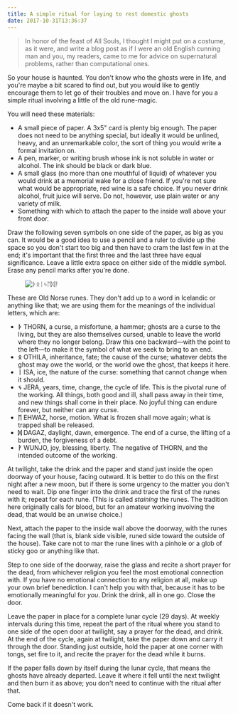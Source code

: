 ```yaml
---
title: A simple ritual for laying to rest domestic ghosts
date: 2017-10-31T13:36:37
---
```


> In honor of the feast of All Souls, I thought I might put on a
> costume, as it were, and write a blog post as if I were an old
> English cunning man and you, my readers, came to me for advice
> on supernatural problems, rather than computational ones.

So your house is haunted.  You don't know who the ghosts were in life,
and you're maybe a bit scared to find out, but you would like to
gently encourage them to let go of their troubles and move on.  I have
for you a simple ritual involving a little of the old rune-magic.

<!--more-->

You will need these materials:

 * A small piece of paper.  A 3x5" card is plenty big enough.  The
   paper does not need to be anything special, but ideally it would
   be unlined, heavy, and an unremarkable color, the sort of thing you
   would write a formal invitation on.
 * A pen, marker, or writing brush whose ink is not soluble in water
   or alcohol.  The ink should be black or dark blue.
 * A small glass (no more than one mouthful of liquid) of whatever you
   would drink at a memorial wake for a close friend.  If you're not
   sure what would be appropriate, red wine is a safe choice.  If you
   never drink alcohol, fruit juice will serve.  Do not, however, use
   plain water or any variety of milk.
 * Something with which to attach the paper to the inside wall above
   your front door.

Draw the following seven symbols on one side of the paper, as big as
you can.  It would be a good idea to use a pencil and a ruler to
divide up the space so you don't start too big and then have to cram
the last few in at the end; it's important that the first three and
the last three have equal significance.  Leave a little extra space on
either side of the middle symbol.  Erase any pencil marks after you're
done.

<figure><img src="/possibly-useful/ghosts/runes.png" alt="ᚦᛟᛁᛃᛖᛞᚹ"></figure>

These are Old Norse runes.  They don't add up to a word in Icelandic
or anything like that; we are using them for the meanings of the
individual letters, which are:

* **ᚦ** THORN, a curse, a misfortune, a hammer; ghosts are a curse to the
  living, but they are also themselves cursed, unable to leave the
  world where they no longer belong.  Draw this one backward—with the
  point to the left—to make it the symbol of what we seek to bring to
  an end.
* **ᛟ** OTHILA, inheritance, fate; the cause of the curse; whatever debts
  the ghost may owe the world, or the world owe the ghost, that keeps
  it here.
* **ᛁ** ISA, ice, the nature of the curse: something that cannot change
  when it should.
* **ᛃ** JERA, years, time, change, the cycle of life.  This is the pivotal
  rune of the working.  All things, both good and ill, shall pass away
  in their time, and new things shall come in their place.  No joyful
  thing can endure forever, but neither can any curse.
* **ᛖ** EHWAZ, horse, motion.  What is frozen shall move again; what is
  trapped shall be released.
* **ᛞ** DAGAZ, daylight, dawn, emergence.  The end of a curse, the
  lifting of a burden, the forgiveness of a debt.
* **ᚹ** WUNJO, joy, blessing, liberty.  The negative of THORN, and the
  intended outcome of the working.

At twilight, take the drink and the paper and stand just inside the
open doorway of your house, facing outward.  It is better to do this
on the first night after a new moon, but if there is some urgency to
the matter you don't need to wait.  Dip one finger into the drink and
trace the first of the runes with it; repeat for each rune.  (This is
called _staining_ the runes.  The tradition here originally calls for
blood, but for an amateur working involving the dead, that would be an
unwise choice.)

Next, attach the paper to the inside wall above the doorway, with the
runes facing the wall (that is, blank side visible, runed side toward
the outside of the house).  Take care not to mar the rune lines with a
pinhole or a glob of sticky goo or anything like that.

Step to one side of the doorway, raise the glass and recite a short
prayer for the dead, from whichever religion you feel the most
emotional connection with.  If you have no emotional connection to any
religion at all, make up your own brief benediction.  I can't help you
with that, because it has to be emotionally meaningful for _you_.
Drink the drink, all in one go.  Close the door.

Leave the paper in place for a complete lunar cycle (29 days).  At
weekly intervals during this time, repeat the part of the ritual where
you stand to one side of the open door at twilight, say a prayer for
the dead, and drink.  At the end of the cycle, again at twilight, take
the paper down and carry it through the door.  Standing just outside,
hold the paper at one corner with tongs, set fire to it, and recite
the prayer for the dead while it burns.

If the paper falls down by itself during the lunar cycle, that means
the ghosts have already departed.  Leave it where it fell until the
next twilight and then burn it as above; you don't need to continue
with the ritual after that.

Come back if it doesn't work.
